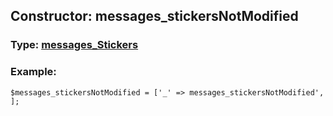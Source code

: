 ## Constructor: messages\_stickersNotModified  



### Type: [messages\_Stickers](../types/messages\_Stickers.md)

### Example:


```
$messages_stickersNotModified = ['_' => messages_stickersNotModified', ];
```
